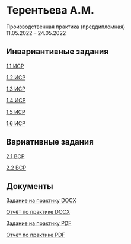 # Терентьева А.М.
<p>Производственная практика (преддипломная) <br> 11.05.2022 – 24.05.2022</p>

## Инвариантивные задания
<p><a href="https://github.com/t-anastasia/diploma-prac/blob/main/1.1_%D0%98%D0%A1%D0%A0_%D1%81%D0%BF%D0%B8%D1%81%D0%BE%D0%BA%20%D0%B8%D1%81%D0%BF%D0%BE%D0%BB%D1%8C%D0%B7%D0%BE%D0%B2%D0%B0%D0%BD%D0%BD%D1%8B%D1%85%20%D0%B8%D1%81%D1%82%D0%BE%D1%87%D0%BD%D0%B8%D0%BA%D0%BE%D0%B2.pdf">1.1 ИСР</a></p>
<p><a href="https://github.com/t-anastasia/diploma-prac/blob/main/1.2_%D0%92%D0%A1%D0%A0_%D0%BF%D1%80%D0%B5%D0%B7%D0%B5%D0%BD%D1%82%D0%B0%D1%86%D0%B8%D1%8F.pptx.pdf">1.2 ИСР</a></p>
<p><a href="https://github.com/t-anastasia/diploma-prac/blob/main/1.3_%D0%98%D0%A1%D0%A0_%D0%BE%D1%84%D0%BE%D1%80%D0%BC%D0%BB%D0%B5%D0%BD%D0%BD%D1%8B%D0%B9_%D1%82%D0%B5%D0%BA%D1%81%D1%82.pdf">1.3 ИСР</a></p>
<p><a href="https://github.com/t-anastasia/diploma-prac/blob/main/1.4_%D0%98%D0%A1%D0%A0_%D0%BF%D1%80%D0%BE%D0%B2%D0%B5%D1%80%D0%BA%D0%B0_%D1%82%D0%B5%D0%BA%D1%81%D1%82%D0%B0.pdf">1.4 ИСР</a></p>
<p><a href="https://github.com/t-anastasia/diploma-prac/blob/main/1.5_%D0%98%D0%A1%D0%A0_%D0%B0%D0%BD%D1%82%D0%B8%D0%BF%D0%BB%D0%B0%D0%B3%D0%B8%D0%B0%D1%82.pdf">1.5 ИСР</a></p>
<p><a href="https://github.com/t-anastasia/diploma-prac/blob/main/1.6_%D0%98%D0%A1%D0%A0_%D1%82%D0%B5%D0%B7%D0%B8%D1%81%D1%8B_%D0%BD%D0%B0_%D0%BF%D1%80%D0%B5%D0%B4%D0%B7%D0%B0%D1%89%D0%B8%D1%82%D0%B5.pdf">1.6 ИСР</a></p>


## Вариативные задания
<p><a href="https://github.com/t-anastasia/diploma-prac/blob/main/2.1_%D0%92%D0%A1%D0%A0_%D0%BF%D0%BB%D0%B0%D0%BD_%D0%B4%D0%B5%D0%BC%D0%BE%D0%BD%D1%81%D1%82%D1%80%D0%B0%D1%86%D0%B8%D0%B8.pdf">2.1 ВСР</a></p>
<p><a href="https://github.com/t-anastasia/diploma-prac/blob/main/2.2_%D0%92%D0%A1%D0%A0_%D1%80%D0%B0%D0%B7%D0%B4%D0%B0%D1%82%D0%BE%D1%87%D0%BD%D1%8B%D0%B9%20%D0%BC%D0%B0%D1%82%D0%B5%D1%80%D0%B8%D0%B0%D0%BB.pdf">2.2 ВСР</a></p>


## Документы
<p><a href="https://github.com/t-anastasia/diploma-prac/blob/main/%D0%B7%D0%B0%D0%B4%D0%B0%D0%BD%D0%B8%D0%B5_%D0%BD%D0%B0_%D0%BF%D1%80%D0%B0%D0%BA%D1%82%D0%B8%D0%BA%D1%83.docx">Задание на практику DOCX</a></p>
<p><a href="https://github.com/t-anastasia/diploma-prac/blob/main/%D0%BE%D1%82%D1%87%D0%B5%D1%82_%D0%BF%D0%BE_%D0%BF%D1%80%D0%B0%D0%BA%D1%82%D0%B8%D0%BA%D0%B5.docx">Отчёт по практике DOCX</a></p>

<p><a href="https://github.com/t-anastasia/diploma-prac/blob/main/%D0%B7%D0%B0%D0%B4%D0%B0%D0%BD%D0%B8%D0%B5_%D0%BD%D0%B0_%D0%BF%D1%80%D0%B0%D0%BA%D1%82%D0%B8%D0%BA%D1%83.pdf">Задание на практику PDF</a></p>
<p><a href="https://github.com/t-anastasia/diploma-prac/blob/main/%D0%BE%D1%82%D1%87%D0%B5%D1%82_%D0%BF%D0%BE_%D0%BF%D1%80%D0%B0%D0%BA%D1%82%D0%B8%D0%BA%D0%B5.pdf">Отчёт по практике PDF</a></p>
